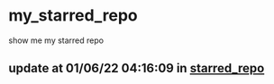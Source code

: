# my_starred_repo
show me my starred repo

update at 01/06/22 04:16:09 in [starred_repo](./index.html)
---

